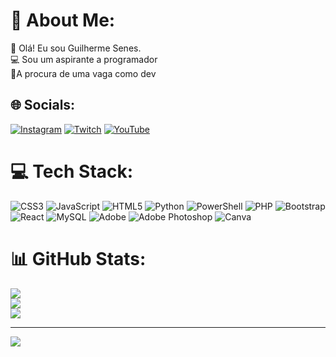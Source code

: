 # 💫 About Me:
🔭 Olá! Eu sou Guilherme Senes.<br>💻 Sou um aspirante a programador<br>🤝A procura de uma vaga como dev


## 🌐 Socials:
[![Instagram](https://img.shields.io/badge/Instagram-%23E4405F.svg?logo=Instagram&logoColor=white)](https://instagram.com/guilherme_senes) [![Twitch](https://img.shields.io/badge/Twitch-%239146FF.svg?logo=Twitch&logoColor=white)](https://twitch.tv/guis_gs) [![YouTube](https://img.shields.io/badge/YouTube-%23FF0000.svg?logo=YouTube&logoColor=white)](https://youtube.com/@UC_NrdQzWyt6PmuPdViolSpA) 

# 💻 Tech Stack:
![CSS3](https://img.shields.io/badge/css3-%231572B6.svg?style=flat&logo=css3&logoColor=white) ![JavaScript](https://img.shields.io/badge/javascript-%23323330.svg?style=flat&logo=javascript&logoColor=%23F7DF1E) ![HTML5](https://img.shields.io/badge/html5-%23E34F26.svg?style=flat&logo=html5&logoColor=white) ![Python](https://img.shields.io/badge/python-3670A0?style=flat&logo=python&logoColor=ffdd54) ![PowerShell](https://img.shields.io/badge/PowerShell-%235391FE.svg?style=flat&logo=powershell&logoColor=white) ![PHP](https://img.shields.io/badge/php-%23777BB4.svg?style=flat&logo=php&logoColor=white) ![Bootstrap](https://img.shields.io/badge/bootstrap-%238511FA.svg?style=flat&logo=bootstrap&logoColor=white) ![React](https://img.shields.io/badge/react-%2320232a.svg?style=flat&logo=react&logoColor=%2361DAFB) ![MySQL](https://img.shields.io/badge/mysql-%2300000f.svg?style=flat&logo=mysql&logoColor=white) ![Adobe](https://img.shields.io/badge/adobe-%23FF0000.svg?style=flat&logo=adobe&logoColor=white) ![Adobe Photoshop](https://img.shields.io/badge/adobe%20photoshop-%2331A8FF.svg?style=flat&logo=adobe%20photoshop&logoColor=white) ![Canva](https://img.shields.io/badge/Canva-%2300C4CC.svg?style=flat&logo=Canva&logoColor=white)
# 📊 GitHub Stats:
![](https://github-readme-stats.vercel.app/api?username=GuilhermeSenes10&theme=dark&hide_border=false&include_all_commits=false&count_private=false)<br/>
![](https://github-readme-streak-stats.herokuapp.com/?user=GuilhermeSenes10&theme=dark&hide_border=false)<br/>
![](https://github-readme-stats.vercel.app/api/top-langs/?username=GuilhermeSenes10&theme=dark&hide_border=false&include_all_commits=false&count_private=false&layout=compact)

---
[![](https://visitcount.itsvg.in/api?id=GuilhermeSenes10&icon=0&color=4)](https://visitcount.itsvg.in)

<!-- Proudly created with GPRM ( https://gprm.itsvg.in ) -->
